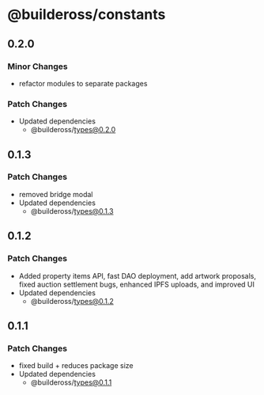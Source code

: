# @buildeross/constants

## 0.2.0

### Minor Changes

- refactor modules to separate packages

### Patch Changes

- Updated dependencies
  - @buildeross/types@0.2.0

## 0.1.3

### Patch Changes

- removed bridge modal
- Updated dependencies
  - @buildeross/types@0.1.3

## 0.1.2

### Patch Changes

- Added property items API, fast DAO deployment, add artwork proposals, fixed auction settlement bugs, enhanced IPFS uploads, and improved UI
- Updated dependencies
  - @buildeross/types@0.1.2

## 0.1.1

### Patch Changes

- fixed build + reduces package size
- Updated dependencies
  - @buildeross/types@0.1.1
